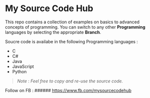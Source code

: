 # My Source Code Hub

This repo contains a collection of examples on basics to advanced concepts of programming. 
You can switch to any other **Programming** languages by selecting the appropriate **Branch**.

Soucre code is availabe in the following Programming languages : 
* C
* C#
* Java
* JavaScript
* Python

> *Note* : _Feel free to copy and re-use the source code._

Follow on FB : ###### https://www.fb.com/mysourcecodehub
